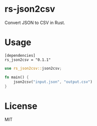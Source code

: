 # rs-json2csv

Convert JSON to CSV in Rust.

# Usage

```
[dependencies]
rs_json2csv = "0.1.1"
```

```rust
use rs_json2csv::json2csv;

fn main() {
    json2csv("input.json", "output.csv")
}
```

# License

MIT

